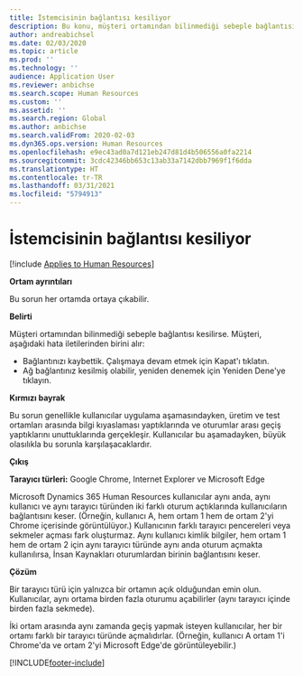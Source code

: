 ```yaml
---
title: İstemcisinin bağlantısı kesiliyor
description: Bu konu, müşteri ortamından bilinmediği sebeple bağlantısı kesilirse ne yapılacağını açıklar.
author: andreabichsel
ms.date: 02/03/2020
ms.topic: article
ms.prod: ''
ms.technology: ''
audience: Application User
ms.reviewer: anbichse
ms.search.scope: Human Resources
ms.custom: ''
ms.assetid: ''
ms.search.region: Global
ms.author: anbichse
ms.search.validFrom: 2020-02-03
ms.dyn365.ops.version: Human Resources
ms.openlocfilehash: e9ec43ad0a7d121eb247d81d4b506556a0fa2214
ms.sourcegitcommit: 3cdc42346bb653c13ab33a7142dbb7969f1f6dda
ms.translationtype: HT
ms.contentlocale: tr-TR
ms.lasthandoff: 03/31/2021
ms.locfileid: "5794913"
---
```

# <a name="client-disconnects"></a>İstemcisinin bağlantısı kesiliyor

[!include [Applies to Human Resources](../includes/applies-to-hr.md)]

**Ortam ayrıntıları** 

Bu sorun her ortamda ortaya çıkabilir.
 
**Belirti** 

Müşteri ortamından bilinmediği sebeple bağlantısı kesilirse. Müşteri, aşağıdaki hata iletilerinden birini alır:

- Bağlantınızı kaybettik. Çalışmaya devam etmek için Kapat'ı tıklatın.
- Ağ bağlantınız kesilmiş olabilir, yeniden denemek için Yeniden Dene'ye tıklayın.

**Kırmızı bayrak**

Bu sorun genellikle kullanıcılar uygulama aşamasındayken, üretim ve test ortamları arasında bilgi kıyaslaması yaptıklarında ve oturumlar arası geçiş yaptıklarını unuttuklarında gerçekleşir. Kullanıcılar bu aşamadayken, büyük olasılıkla bu sorunla karşılaşacaklardır.

**Çıkış** 

**Tarayıcı türleri:** Google Chrome, Internet Explorer ve Microsoft Edge

Microsoft Dynamics 365 Human Resources kullanıcılar aynı anda, aynı kullanıcı ve aynı tarayıcı türünden iki farklı oturum açtıklarında kullanıcıların bağlantısını keser. (Örneğin, kullanıcı A, hem ortam 1 hem de ortam 2'yi Chrome içerisinde görüntülüyor.) Kullanıcının farklı tarayıcı pencereleri veya sekmeler açması fark oluşturmaz. Aynı kullanıcı kimlik bilgiler, hem ortam 1 hem de ortam 2 için aynı tarayıcı türünde aynı anda oturum açmakta kullanılırsa, İnsan Kaynakları oturumlardan birinin bağlantısını keser.

**Çözüm**

Bir tarayıcı türü için yalnızca bir ortamın açık olduğundan emin olun. Kullanıcılar, aynı ortama birden fazla oturumu açabilirler (aynı tarayıcı içinde birden fazla sekmede).

İki ortam arasında aynı zamanda geçiş yapmak isteyen kullanıcılar, her bir ortamı farklı bir tarayıcı türünde açmalıdırlar. (Örneğin, kullanıcı A ortam 1'i Chrome'da ve ortam 2'yi Microsoft Edge'de görüntüleyebilir.)


[!INCLUDE[footer-include](../includes/footer-banner.md)]